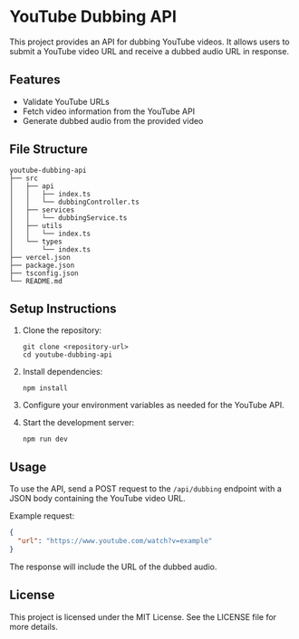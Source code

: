 # YouTube Dubbing API

This project provides an API for dubbing YouTube videos. It allows users to submit a YouTube video URL and receive a dubbed audio URL in response.

## Features

- Validate YouTube URLs
- Fetch video information from the YouTube API
- Generate dubbed audio from the provided video

## File Structure

```
youtube-dubbing-api
├── src
│   ├── api
│   │   ├── index.ts
│   │   └── dubbingController.ts
│   ├── services
│   │   └── dubbingService.ts
│   ├── utils
│   │   └── index.ts
│   └── types
│       └── index.ts
├── vercel.json
├── package.json
├── tsconfig.json
└── README.md
```

## Setup Instructions

1. Clone the repository:
   ```
   git clone <repository-url>
   cd youtube-dubbing-api
   ```

2. Install dependencies:
   ```
   npm install
   ```

3. Configure your environment variables as needed for the YouTube API.

4. Start the development server:
   ```
   npm run dev
   ```

## Usage

To use the API, send a POST request to the `/api/dubbing` endpoint with a JSON body containing the YouTube video URL. 

Example request:
```json
{
  "url": "https://www.youtube.com/watch?v=example"
}
```

The response will include the URL of the dubbed audio.

## License

This project is licensed under the MIT License. See the LICENSE file for more details.